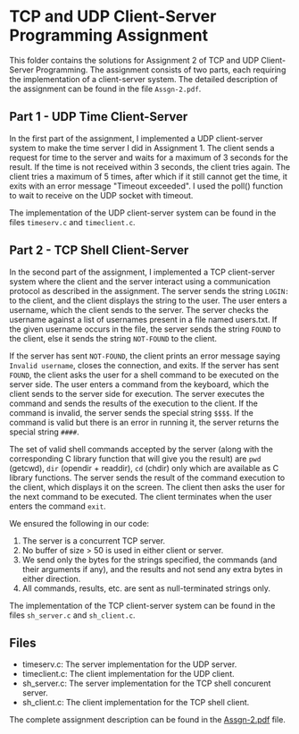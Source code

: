 # TCP and UDP Client-Server Programming Assignment

This folder contains the solutions for Assignment 2 of TCP and UDP Client-Server Programming. The assignment consists of two parts, each requiring the implementation of a client-server system. The detailed description of the assignment can be found in the file `Assgn-2.pdf`.

## Part 1 - UDP Time Client-Server

In the first part of the assignment, I implemented a UDP client-server system to make the time server I did in Assignment 1. The client sends a request for time to the server and waits for a maximum of 3 seconds for the result. If the time is not received within 3 seconds, the client tries again. The client tries a maximum of 5 times, after which if it still cannot get the time, it exits with an error message "Timeout exceeded". I used the poll() function to wait to receive on the UDP socket with timeout. 

The implementation of the UDP client-server system can be found in the files `timeserv.c` and `timeclient.c`.

## Part 2 - TCP Shell Client-Server

In the second part of the assignment, I implemented a TCP client-server system where the client and the server interact using a communication protocol as described in the assignment. The server sends the string `LOGIN:` to the client, and the client displays the string to the user. The user enters a username, which the client sends to the server. The server checks the username against a list of usernames present in a file named users.txt. If the given username occurs in the file, the server sends the string `FOUND` to the client, else it sends the string `NOT-FOUND` to the client. 

If the server has sent `NOT-FOUND`, the client prints an error message saying `Invalid username`, closes the connection, and exits. If the server has sent `FOUND`, the client asks the user for a shell command to be executed on the server side. The user enters a command from the keyboard, which the client sends to the server side for execution. The server executes the command and sends the results of the execution to the client. If the command is invalid, the server sends the special string `$$$$`. If the command is valid but there is an error in running it, the server returns the special string `####`.

The set of valid shell commands accepted by the server (along with the corresponding C library function that will give you the result) are `pwd` (getcwd), `dir` (opendir + readdir), `cd` (chdir) only which are available as C library functions. The server sends the result of the command execution to the client, which displays it on the screen. The client then asks the user for the next command to be executed. The client terminates when the user enters the command `exit`.

We ensured the following in our code:

1. The server is a concurrent TCP server.
2. No buffer of size > 50 is used in either client or server.
3. We send only the bytes for the strings specified, the commands (and their arguments if any), and the results and not send any extra bytes in either direction.
4. All commands, results, etc. are sent as null-terminated strings only.

The implementation of the TCP client-server system can be found in the files `sh_server.c` and `sh_client.c`.

## Files

- timeserv.c: The server implementation for the UDP server.
- timeclient.c: The client implementation for the UDP client.
- sh_server.c: The server implementation for the TCP shell concurent server.
- sh_client.c: The client implementation for the TCP shell client.

The complete assignment description can be found in the [Assgn-2.pdf](Assgn-2.pdf) file.